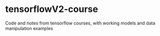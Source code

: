 # tensorflowV2-course
Code and notes from tensorflow courses, with working models and data manipulation examples
